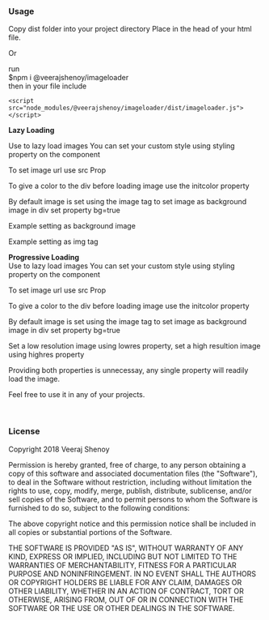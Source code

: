<h3>Usage</h3>

Copy dist folder into your project directory
Place <script src="dist/imageloader.js"></script> in the head of your html file.

Or 

run <br>
$npm i @veerajshenoy/imageloader
<br>then in your file include 
```
<script src="node_modules/@veerajshenoy/imageloader/dist/imageloader.js"></script>
```


<b>Lazy Loading</b>

Use <lazy-load></lazy-load> to lazy load images
You can set your custom style using styling property on the component
<lazy-load styling="height:250px; width:350px;"></lazy-load>

To set image url use src Prop
<lazy-load src="/*Path to Image*/"></lazy-load>

To give a color to the div before loading image use the initcolor property
<lazy-load initcolor="#eee"></lazy-load>

By default image is set using the image tag to set image as background image in div set property bg=true
<lazy-load bg=true></lazy-load>


Example setting as background image
<lazy-load styling="height:350px; width:235px; background-size:contain;" initcolor="#eee" bg=true src="https://images.unsplash.com/photo-1496714123687-7e9494065e0b?ixlib=rb-0.3.5&ixid=eyJhcHBfaWQiOjEyMDd9&s=92f146eff6d9ac129b4c280fe695c99e&auto=format&fit=crop&w=634&q=80"></lazy-load>


Example setting as img tag
<lazy-load styling="height:250px; width:350px;" initcolor="#eee" src="https://images.unsplash.com/photo-1513834162622-bcd164ad6a88?ixlib=rb-0.3.5&ixid=eyJhcHBfaWQiOjEyMDd9&s=8ce96e06e157ef835873719b681c40ae&auto=format&fit=crop&w=1050&q=80"></lazy-load>


<b>Progressive Loading</b><br>
Use <p-loader></p-loader> to lazy load images
You can set your custom style using styling property on the component
<p-loader styling="height:250px; width:350px;"></p-loader>

To set image url use src Prop
<p-loader src="/*Path to Image*/"></p-loader>

To give a color to the div before loading image use the initcolor property
<p-loader initcolor="#eee"></p-loader>

By default image is set using the image tag to set image as background image in div set property bg=true
<p-loader bg=true></p-loader>

Set a low resolution image using lowres property, set a high resultion image using highres property
<p-loader bg=true lowres="https://f4.bcbits.com/img/0008736837_10.jpg" highres="https://upload.wikimedia.org/wikipedia/commons/1/16/AsterNovi-belgii-flower-1mb.jpg"
  styling="height: 100px; width: 200px; background-size:cover;" initcolor="#eee"></p-loader>

Providing both properties is unnecessay, any single property will readily load the image.

Feel free to use it in any of your projects.






<br>
<h3>License</h3>
Copyright 2018 Veeraj Shenoy

Permission is hereby granted, free of charge, to any person obtaining a copy of this software and associated documentation files (the "Software"), to deal in the Software without restriction, including without limitation the rights to use, copy, modify, merge, publish, distribute, sublicense, and/or sell copies of the Software, and to permit persons to whom the Software is furnished to do so, subject to the following conditions:

The above copyright notice and this permission notice shall be included in all copies or substantial portions of the Software.

THE SOFTWARE IS PROVIDED "AS IS", WITHOUT WARRANTY OF ANY KIND, EXPRESS OR IMPLIED, INCLUDING BUT NOT LIMITED TO THE WARRANTIES OF MERCHANTABILITY, FITNESS FOR A PARTICULAR PURPOSE AND NONINFRINGEMENT. IN NO EVENT SHALL THE AUTHORS OR COPYRIGHT HOLDERS BE LIABLE FOR ANY CLAIM, DAMAGES OR OTHER LIABILITY, WHETHER IN AN ACTION OF CONTRACT, TORT OR OTHERWISE, ARISING FROM, OUT OF OR IN CONNECTION WITH THE SOFTWARE OR THE USE OR OTHER DEALINGS IN THE SOFTWARE.

